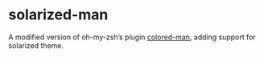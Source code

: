 # solarized-man

A modified version of oh-my-zsh’s plugin [colored-man](https://github.com/robbyrussell/oh-my-zsh/tree/master/plugins/colored-man), adding support for solarized theme.

